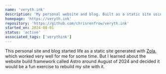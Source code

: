 ```yaml
---
name: 'veryth.ink'
description: 'My personal website and blog. Built as a static site using Astro.'
homepage: 'https://veryth.ink'
repository: 'https://github.com/chrisrenfrow/veryth.ink'
started_on: 2024-08-01
status: 'active'
associated_tags: ['verythink']
---
```


This personal site and blog started life as a static site generated with [Zola](https://getzola.org), which worked very well for me for some time. But I learned about the website build framework called Astro around August of 2024 and decided it would be a fun exercise to rebuild my site with it.
